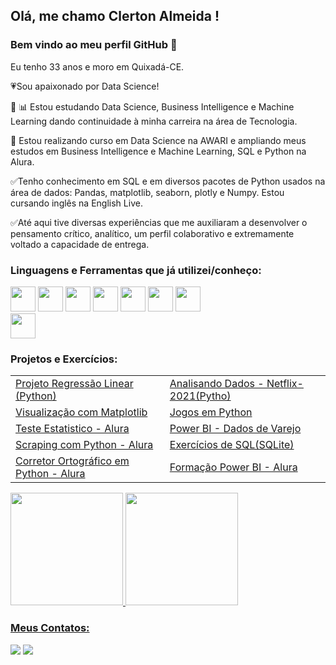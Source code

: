 ## Olá, me chamo Clerton Almeida ! 
### Bem vindo ao meu perfil GitHub 👋


Eu tenho 33 anos e moro em Quixadá-CE.

:heartpulse:Sou apaixonado por Data Science!

:closed_book: 📊 Estou estudando Data Science, Business Intelligence e Machine Learning dando continuidade à minha carreira na área de Tecnologia. 

:closed_book: Estou realizando curso em Data Science na AWARI e ampliando meus estudos em Business Intelligence e Machine Learning, SQL e Python na Alura. 

:white_check_mark:Tenho conhecimento em SQL e em diversos pacotes de Python usados na área de dados: Pandas, matplotlib, seaborn, plotly e Numpy. Estou cursando inglês na English Live.

:white_check_mark:Até aqui tive diversas experiências que me auxiliaram a desenvolver o pensamento crítico, analítico, um perfil colaborativo e extremamente voltado a capacidade de entrega.



### Linguagens e Ferramentas que já utilizei/conheço:

<img src="https://cdn.jsdelivr.net/gh/devicons/devicon/icons/jupyter/jupyter-original-wordmark.svg" width="40" height="40"/>   <img src="https://cdn.jsdelivr.net/gh/devicons/devicon/icons/python/python-original-wordmark.svg"  width="40" height="40"/>    <img src="https://cdn.jsdelivr.net/gh/devicons/devicon/icons/mysql/mysql-original-wordmark.svg" width="40" height="40"/>       <img src="https://cdn.jsdelivr.net/gh/devicons/devicon/icons/sqlite/sqlite-original-wordmark.svg"  width="40" height="40"/>         <img src="https://cdn.jsdelivr.net/gh/devicons/devicon/icons/javascript/javascript-original.svg" width="40" height="40"/>        <img src="https://cdn.jsdelivr.net/gh/devicons/devicon/icons/postgresql/postgresql-original-wordmark.svg" width="40" height="40"/>      <img src="https://powerbi.microsoft.com/pictures/application-logos/svg/powerbi.svg" width="40" height="40"/>  
<img src="https://cdn.jsdelivr.net/gh/devicons/devicon/icons/oracle/oracle-original.svg" width="40" height="40"/>


### Projetos e Exercícios:


|  | | 
|--- |--- | 
| [Projeto Regressão Linear (Python) ](https://github.com/ClertonAlmeida/Projeto-de-Regressao-Linear-Python-) | [Analisando Dados - Netflix-2021(Pytho)](https://github.com/ClertonAlmeida/Analise-Netflix-2021-Python) |
| [Visualização com Matplotlib](https://github.com/ClertonAlmeida/Visualizacao-Matplotlib) | [Jogos em Python](https://github.com/ClertonAlmeida/Jogos-em-Python) |
| [Teste Estatistico - Alura](https://github.com/ClertonAlmeida/Testes-Estatisticos) | [Power BI - Dados de Varejo](https://github.com/ClertonAlmeida/Power-BI---Dados-de-Varejo) |
| [Scraping com Python - Alura](https://github.com/ClertonAlmeida/ScrapingcomPython) | [Exercícios de SQL(SQLite)](https://github.com/ClertonAlmeida/SQL-AWARI-Atividades) |
| [Corretor Ortográfico em Python - Alura](https://github.com/ClertonAlmeida/CorretorOrtografico-Python-ALURA) | [Formação Power BI - Alura](https://github.com/ClertonAlmeida/FormacaoPowerBI) |





<div>
<a href="https://github.com/ClertonAlmeida">
<img height="180em" src="https://github-readme-stats.vercel.app/api/top-langs/?username=ClertonAlmeida&layout=compact&langs_count=7&theme=dracula"/>
<img height="180em" src="https://github-readme-stats.vercel.app/api?username=ClertonAlmeida&show_icons=true&theme=dracula&include_all_commits=true&count_private=true"/>
</div>

       
### Meus Contatos:

<div>
<a href = "mailto:clertonjradv@gmail.com"><img src="https://img.shields.io/badge/Gmail-D14836?style=for-the-badge&logo=gmail&logoColor=white" target="_blank"></a>
<a href="https://www.linkedin.com/in/clerton-almeida-735965205/" target="_blank"><img src="https://img.shields.io/badge/-LinkedIn-%230077B5?style=for-the-badge&logo=linkedin&logoColor=white" target="_blank"></a>   
</div>


       
